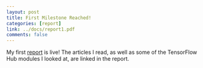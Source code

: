 ```yaml
---
layout: post
title: First Milestone Reached!
categories: [report]
link: ../docs/report1.pdf
comments: false
---
```


My first [report](../docs/report1.pdf) is live! The articles I read, as well as
some of the TensorFlow Hub modules I looked at, are linked in the report.
